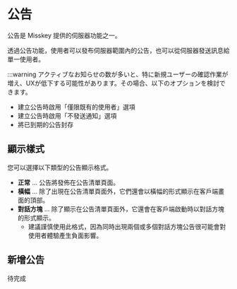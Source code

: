 # 公告

公告是 Misskey 提供的伺服器功能之一。

透過公告功能，使用者可以發布伺服器範圍內的公告，也可以從伺服器發送訊息給單一使用者。

:::warning
アクティブなお知らせの数が多いと、特に新規ユーザーの確認作業が増え、UXが低下する可能性があります。その場合、以下のオプションを検討できます。

- 建立公告時啟用「僅限既有的使用者」選項
- 建立公告時啟用「不發送通知」選項
- 將已到期的公告封存

## 顯示樣式

您可以選擇以下類型的公告顯示格式。

- **正常** ... 公告將發佈在公告清單頁面。
- **橫幅** ... 除了出現在公告清單頁面外，它們還會以橫幅的形式顯示在客戶端畫面的頂部。
- **對話方塊** ... 除了顯示在公告清單頁面外，它還會在客戶端啟動時以對話方塊的形式顯示。
  - 建議謹慎使用此格式，因為同時出現兩個或多個對話方塊公告很可能會對使用者體驗產生負面影響。

## 新增公告

待完成
